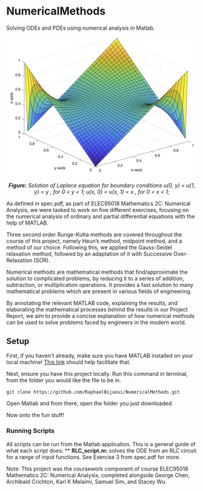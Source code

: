 # NumericalMethods
Solving ODEs and PDEs using numerical analysis in Matlab.

<p align="center">
  <img width=550 src="https://github.com/RaphaelBijaoui/images/blob/master/NMrelaxation.png">
</p>
<p align="center">
  <i><b>Figure:</b> Solution of Laplace equation for boundary conditions u(0, y) = u(1, y) = y , for 0 < y < 1; u(x, 0) = u(x, 1) = x , for 0 < x < 1;</i>
</p>

As defined in spec.pdf, as part of ELEC95018 Mathematics 2C: Numerical Analysis, we were tasked to work on five different exercises, focusing on the numerical analysis of ordinary and partial differential equations with the help of MATLAB. 

Three second order Runge-Kutta methods are covered throughout the course of this project, namely Heun’s method, midpoint method, and a method of our choice. Following this, we applied the Gauss-Seidel relaxation method, followed by an adaptation of it with Successive Over-Relaxation (SOR).

Numerical methods are mathematical methods that find/approximate the solution to complicated problems, by reducing it to a series of addition, subtraction, or multiplication operations. It provides a fast solution to many mathematical problems which are present in various fields of engineering.

By annotating the relevant MATLAB code, explaining the results, and elaborating the mathematical processes behind the results in our Project Report, we aim to provide a concise explanation of how numerical methods can be used to solve problems faced by engineers in the modern world.

## Setup
First, if you haven't already, make sure you have MATLAB installed on your local machine! 
<a href="https://www.mathworks.com/downloads/">This link</a> should help facilitate that.

Next, ensure you have this project locally. Run this command in terminal, from the folder you would like the file to be in.
```
git clone https://github.com/RaphaelBijaoui/NumericalMethods.git
```
Open Matlab and from there, open the folder you just downloaded.

Now onto the fun stuff!

### Running Scripts
All scripts can be run from the Matlab application. This is a general guide of what each script does:
**
**RLC_script.m:** solves the ODE from an RLC circuit for a range of input functions. See Exercise 3 from spec.pdf for more.

Note: This project was the coursework component of course ELEC95018 Mathematics 2C: Numerical Analysis, completed alongside George Chen, Archibald Crichton, Karl K Melaimi, Samuel Sim, and Stacey Wu. 
